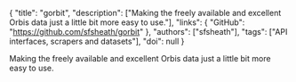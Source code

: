 {
  "title": "gorbit",
  "description": ["Making the freely available and excellent Orbis data just a little bit more easy to use."],
  "links": {
    "GitHub": "https://github.com/sfsheath/gorbit"
  },
  "authors": ["sfsheath"],
  "tags": ["API interfaces, scrapers and datasets"],
  "doi": null
}

<!-- Generated by csv2md.R – do not edit by hand -->

Making the freely available and excellent Orbis data just a little bit more easy to use.